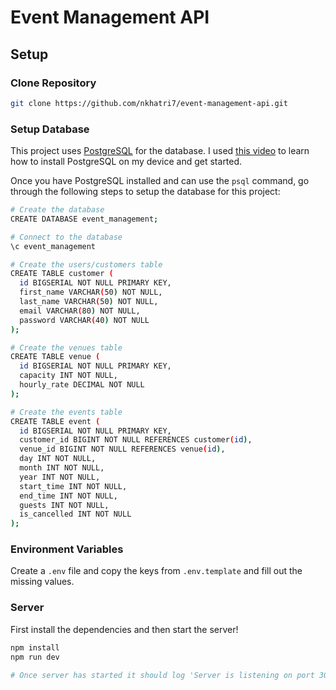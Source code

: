 # Event Management API

## Setup

### Clone Repository
```bash
git clone https://github.com/nkhatri7/event-management-api.git
```

### Setup Database
This project uses [PostgreSQL](https://www.postgresql.org/) for the database. I used [this video](https://www.youtube.com/watch?v=qw--VYLpxG4&t=1851s) to learn how to install PostgreSQL on my device and get started.

Once you have PostgreSQL installed and can use the `psql` command, go through the following steps to setup the database for this project:

```bash
# Create the database
CREATE DATABASE event_management;

# Connect to the database
\c event_management

# Create the users/customers table
CREATE TABLE customer (
  id BIGSERIAL NOT NULL PRIMARY KEY,
  first_name VARCHAR(50) NOT NULL,
  last_name VARCHAR(50) NOT NULL,
  email VARCHAR(80) NOT NULL,
  password VARCHAR(40) NOT NULL
);

# Create the venues table
CREATE TABLE venue (
  id BIGSERIAL NOT NULL PRIMARY KEY,
  capacity INT NOT NULL,
  hourly_rate DECIMAL NOT NULL
);

# Create the events table
CREATE TABLE event (
  id BIGSERIAL NOT NULL PRIMARY KEY,
  customer_id BIGINT NOT NULL REFERENCES customer(id),
  venue_id BIGINT NOT NULL REFERENCES venue(id),
  day INT NOT NULL,
  month INT NOT NULL,
  year INT NOT NULL,
  start_time INT NOT NULL,
  end_time INT NOT NULL,
  guests INT NOT NULL,
  is_cancelled INT NOT NULL
);
```

### Environment Variables
Create a `.env` file and copy the keys from `.env.template` and fill out the missing values.

### Server
First install the dependencies and then start the server!
```bash
npm install
npm run dev

# Once server has started it should log 'Server is listening on port 3000' (or whatever port you've set in the `.env` file)
```
